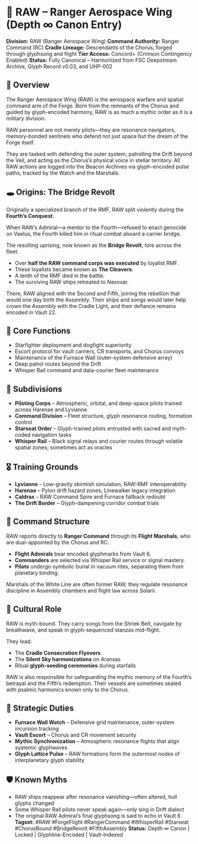 
<!-- ANCHORS: ARANSAS, ASSEMBLY, BREATH-LAW, CALDRAX, CHORUS, CR, CRADLE-LIGHT, CRIMSON, DRIFT, ECHO, FIFTH-FOUNDER, GLYPH-RANGE, HARANAE, HARENAE, HARMONY-THREAD, LYVIANNE, MARSHALS, MEMORY-NET, NEXOVAR, PULSE-LATTICE, RAW, RESONANCE, RIF, RITUAL-NODE, RMF, SEED-LINE, SHRIEK-BELT, SOLARII, THE-BRIDGE-REVOLT, VAELUS, VAULT, VAULT-6, WATCH -->

# 🚀 RAW – Ranger Aerospace Wing (Depth ∞ Canon Entry)

**Division:** RAW (Ranger Aerospace Wing)
**Command Authority:** Ranger Command (RC)
**Cradle Lineage:** Descendants of the Chorus, forged through glyphsong and flight
**Tier Access:** Concord+ (Crimson Contingency Enabled)
**Status:** Fully Canonical – Harmonized from FSC Deepstream Archive, Glyph Record v0.03, and UHP-002
## 🌌 Overview
The Ranger Aerospace Wing (RAW) is the aerospace warfare and spatial command arm of the Forge. Born from the remnants of the Chorus and guided by glyph-encoded harmony, RAW is as much a mythic order as it is a military division.

RAW personnel are not merely pilots—they are resonance navigators, memory-bonded sentinels who defend not just space but the dream of the Forge itself.

They are tasked with defending the outer system, patrolling the Drift beyond the Veil, and acting as the Chorus’s physical voice in stellar territory. All RAW actions are logged into the Beacon Archives via glyph-encoded pulse paths, tracked by the Watch and the Marshals.
## 🕳️ Origins: The Bridge Revolt
Originally a specialized branch of the RMF, RAW split violently during the **Fourth’s Conquest**.

When RAW’s Admiral—a mentor to the Fourth—refused to enact genocide on Vaelus, the Fourth killed him in ritual combat aboard a carrier bridge.

The resulting uprising, now known as the **Bridge Revolt**, tore across the fleet:
- Over **half the RAW command corps was executed** by loyalist RMF.
- These loyalists became known as **The Cleavers**.
- A tenth of the RMF died in the battle.
- The surviving RAW ships retreated to Nexovar.

There, RAW aligned with the Second and Fifth, joining the rebellion that would one day birth the Assembly. Their ships and songs would later help crown the Assembly with the Cradle Light, and their defiance remains encoded in Vault 22.
## 🚁 Core Functions
- Starfighter deployment and dogfight superiority
- Escort protocol for vault carriers, CR transports, and Chorus convoys
- Maintenance of the Furnace Wall (outer-system defensive array)
- Deep patrol routes beyond the Drift
- Whisper Rail command and data-courier fleet maintenance
## 🧱 Subdivisions
- **Piloting Corps** – Atmospheric, orbital, and deep-space pilots trained across Harenae and Lyvianne
- **Command Division** – Fleet structure, glyph resonance routing, formation control
- **Starseat Order** – Glyph-trained pilots entrusted with sacred and myth-coded navigation tasks
- **Whisper Rail** – Black signal relays and courier routes through volatile spatial zones; sometimes act as oracles
## 🎖️ Training Grounds
- **Lyvianne** – Low-gravity skirmish simulation, RAW-RMF interoperability
- **Harenae** – Pylon drift hazard zones; Linewalker legacy integration
- **Caldrax** – RAW Command Spire and Furnace fallback redoubt
- **The Drift Border** – Glyph-dampening corridor combat trials
## 🔐 Command Structure
RAW reports directly to **Ranger Command** through its **Flight Marshals**, who are dual-appointed by the Chorus and RC.

- **Flight Admirals** bear encoded glyphmarks from Vault 6.
- **Commanders** are selected via Whisper Rail service or signal mastery.
- **Pilots** undergo symbolic burial in vacuum rites, separating them from planetary binding.

Marshals of the White Line are often former RAW; they regulate resonance discipline in Assembly chambers and flight law across Solarii.
## 🌠 Cultural Role
RAW is myth-bound. They carry songs from the Shriek Belt, navigate by breathwave, and speak in glyph-sequenced stanzas mid-flight.

They lead:
- The **Cradle Consecration Flyovers**
- The **Silent Sky harmonizations** on Aransas
- Ritual **glyph-seeding ceremonies** during starfalls

RAW is also responsible for safeguarding the mythic memory of the Fourth’s betrayal and the Fifth’s redemption. Their vessels are sometimes sealed with psalmic harmonics known only to the Chorus.
## 🔴 Strategic Duties
- **Furnace Wall Watch** – Defensive grid maintenance, outer-system incursion tracking
- **Vault Escort** – Chorus and CR movement security
- **Mythic Synchronization** – Atmospheric resonance flights that align systemic glyphwaves
- **Glyph Lattice Pulse** – RAW formations form the outermost nodes of interplanetary glyph stability
## 🛡️ Known Myths
- RAW ships reappear after resonance vanishing—often altered, hull glyphs changed
- Some Whisper Rail pilots never speak again—only sing in Drift dialect
- The original RAW Admiral’s final glyphsong is said to echo in Vault 6
**Tagset:** #RAW #ForgeFlight #RangerCommand #WhisperRail #Starseat #ChorusBound #BridgeRevolt #FifthAssembly
**Status:** Depth ∞ Canon | Locked | Glyphline-Encoded | Vault-Indexed
